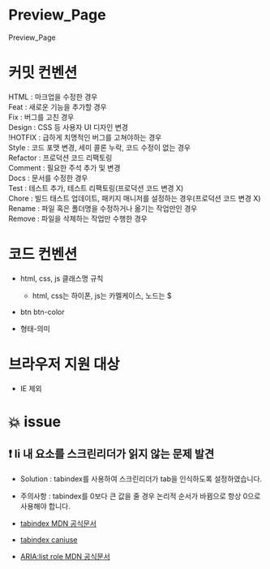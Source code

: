 # Preview_Page

Preview_Page

# 커밋 컨벤션

HTML : 마크업을 수정한 경우  
Feat : 새로운 기능을 추가할 경우  
Fix : 버그를 고친 경우  
Design : CSS 등 사용자 UI 디자인 변경  
!HOTFIX : 급하게 치명적인 버그를 고쳐야하는 경우  
Style : 코드 포맷 변경, 세미 콜론 누락, 코드 수정이 없는 경우  
Refactor : 프로덕션 코드 리팩토링  
Comment : 필요한 주석 추가 및 변경  
Docs : 문서를 수정한 경우  
Test : 테스트 추가, 테스트 리팩토링(프로덕션 코드 변경 X)  
Chore : 빌드 태스트 업데이트, 패키지 매니저를 설정하는 경우(프로덕션 코드 변경 X)  
Rename : 파일 혹은 폴더명을 수정하거나 옮기는 작업만인 경우  
Remove : 파일을 삭제하는 작업만 수행한 경우

# 코드 컨벤션

- html, css, js 클래스명 규칙

  - html, css는 하이폰, js는 카멜케이스, 노드는 $

- btn btn-color
- 형태-의미

# 브라우저 지원 대상

- IE 제외

# 💥 issue

## ❗️ li 내 요소를 스크린리더가 읽지 않는 문제 발견

- Solution : tabindex를 사용하여 스크린리더가 tab을 인식하도록 설정하였습니다.
- 주의사항 : tabindex를 0보다 큰 값을 줄 경우 논리적 순서가 바뀜으로 항상 0으로 사용해야 합니다.
- [tabindex MDN 공식문서](https://developer.mozilla.org/en-US/docs/Web/HTML/Global_attributes/tabindex)

- [tabindex caniuse](https://caniuse.com/?search=tabindex)

- [ARIA:list role MDN 공식문서](https://developer.mozilla.org/en-US/docs/Web/Accessibility/ARIA/Roles/list_role)
